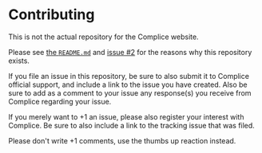 Contributing
============

This is not the actual repository for the Complice website.

Please see [the `README.md`](README.md) and [issue #2](https://github.com/aspiers/complice/issues/2)
for the reasons why this repository exists.

If you file an issue in this repository, be sure to also submit it to Complice official support,
and include a link to the issue you have created.  Also be sure to add as a comment to your issue
any response(s) you receive from Complice regarding your issue.

If you merely want to +1 an issue, please also register your interest with Complice.  Be sure to
also include a link to the tracking issue that was filed.

Please don't write +1 comments, use the thumbs up reaction instead.
